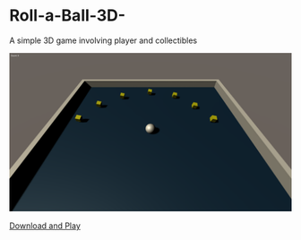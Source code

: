 # Roll-a-Ball-3D-
A simple 3D game involving player and collectibles

![alt text](https://github.com/justpanthering/Roll-a-Ball-3D-/blob/master/Tut1%20-%20Roll-a-Ball/Build%20Screenshot%202020.07.02%20-%2014.38.44.50.png)

[Download and Play](https://github.com/justpanthering/Roll-a-Ball-3D-/blob/master/Tut1%20-%20Roll-a-Ball/Tut1%20-%20Roll-a-Ball.exe)
